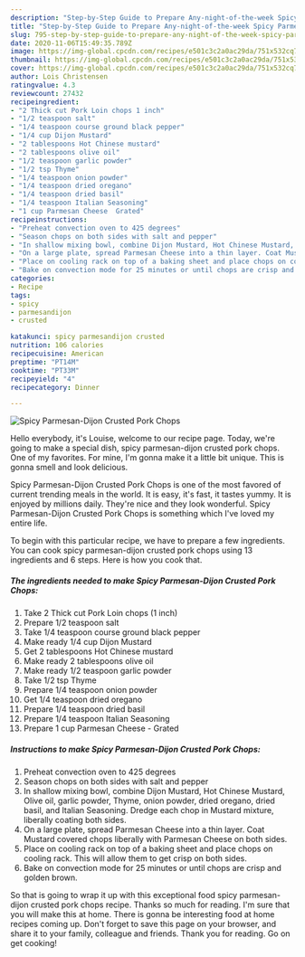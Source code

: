 ```yaml
---
description: "Step-by-Step Guide to Prepare Any-night-of-the-week Spicy Parmesan-Dijon Crusted Pork Chops"
title: "Step-by-Step Guide to Prepare Any-night-of-the-week Spicy Parmesan-Dijon Crusted Pork Chops"
slug: 795-step-by-step-guide-to-prepare-any-night-of-the-week-spicy-parmesan-dijon-crusted-pork-chops
date: 2020-11-06T15:49:35.789Z
image: https://img-global.cpcdn.com/recipes/e501c3c2a0ac29da/751x532cq70/spicy-parmesan-dijon-crusted-pork-chops-recipe-main-photo.jpg
thumbnail: https://img-global.cpcdn.com/recipes/e501c3c2a0ac29da/751x532cq70/spicy-parmesan-dijon-crusted-pork-chops-recipe-main-photo.jpg
cover: https://img-global.cpcdn.com/recipes/e501c3c2a0ac29da/751x532cq70/spicy-parmesan-dijon-crusted-pork-chops-recipe-main-photo.jpg
author: Lois Christensen
ratingvalue: 4.3
reviewcount: 27432
recipeingredient:
- "2 Thick cut Pork Loin chops 1 inch"
- "1/2 teaspoon salt"
- "1/4 teaspoon course ground black pepper"
- "1/4 cup Dijon Mustard"
- "2 tablespoons Hot Chinese mustard"
- "2 tablespoons olive oil"
- "1/2 teaspoon garlic powder"
- "1/2 tsp Thyme"
- "1/4 teaspoon onion powder"
- "1/4 teaspoon dried oregano"
- "1/4 teaspoon dried basil"
- "1/4 teaspoon Italian Seasoning"
- "1 cup Parmesan Cheese  Grated"
recipeinstructions:
- "Preheat convection oven to 425 degrees"
- "Season chops on both sides with salt and pepper"
- "In shallow mixing bowl, combine Dijon Mustard, Hot Chinese Mustard, Olive oil, garlic powder, Thyme, onion powder, dried oregano, dried basil, and Italian Seasoning. Dredge each chop in Mustard mixture, liberally coating both sides."
- "On a large plate, spread Parmesan Cheese into a thin layer. Coat Mustard covered chops liberally with Parmesan Cheese on both sides."
- "Place on cooling rack on top of a baking sheet and place chops on cooling rack. This will allow them to get crisp on both sides."
- "Bake on convection mode for 25 minutes or until chops are crisp and golden brown."
categories:
- Recipe
tags:
- spicy
- parmesandijon
- crusted

katakunci: spicy parmesandijon crusted 
nutrition: 106 calories
recipecuisine: American
preptime: "PT14M"
cooktime: "PT33M"
recipeyield: "4"
recipecategory: Dinner

---
```



![Spicy Parmesan-Dijon Crusted Pork Chops](https://img-global.cpcdn.com/recipes/e501c3c2a0ac29da/751x532cq70/spicy-parmesan-dijon-crusted-pork-chops-recipe-main-photo.jpg)

Hello everybody, it's Louise, welcome to our recipe page. Today, we're going to make a special dish, spicy parmesan-dijon crusted pork chops. One of my favorites. For mine, I'm gonna make it a little bit unique. This is gonna smell and look delicious.



Spicy Parmesan-Dijon Crusted Pork Chops is one of the most favored of current trending meals in the world. It is easy, it's fast, it tastes yummy. It is enjoyed by millions daily. They're nice and they look wonderful. Spicy Parmesan-Dijon Crusted Pork Chops is something which I've loved my entire life.


To begin with this particular recipe, we have to prepare a few ingredients. You can cook spicy parmesan-dijon crusted pork chops using 13 ingredients and 6 steps. Here is how you cook that.

<!--inarticleads1-->

##### The ingredients needed to make Spicy Parmesan-Dijon Crusted Pork Chops:

1. Take 2 Thick cut Pork Loin chops (1 inch)
1. Prepare 1/2 teaspoon salt
1. Take 1/4 teaspoon course ground black pepper
1. Make ready 1/4 cup Dijon Mustard
1. Get 2 tablespoons Hot Chinese mustard
1. Make ready 2 tablespoons olive oil
1. Make ready 1/2 teaspoon garlic powder
1. Take 1/2 tsp Thyme
1. Prepare 1/4 teaspoon onion powder
1. Get 1/4 teaspoon dried oregano
1. Prepare 1/4 teaspoon dried basil
1. Prepare 1/4 teaspoon Italian Seasoning
1. Prepare 1 cup Parmesan Cheese - Grated




<!--inarticleads2-->

##### Instructions to make Spicy Parmesan-Dijon Crusted Pork Chops:

1. Preheat convection oven to 425 degrees
1. Season chops on both sides with salt and pepper
1. In shallow mixing bowl, combine Dijon Mustard, Hot Chinese Mustard, Olive oil, garlic powder, Thyme, onion powder, dried oregano, dried basil, and Italian Seasoning. Dredge each chop in Mustard mixture, liberally coating both sides.
1. On a large plate, spread Parmesan Cheese into a thin layer. Coat Mustard covered chops liberally with Parmesan Cheese on both sides.
1. Place on cooling rack on top of a baking sheet and place chops on cooling rack. This will allow them to get crisp on both sides.
1. Bake on convection mode for 25 minutes or until chops are crisp and golden brown.




So that is going to wrap it up with this exceptional food spicy parmesan-dijon crusted pork chops recipe. Thanks so much for reading. I'm sure that you will make this at home. There is gonna be interesting food at home recipes coming up. Don't forget to save this page on your browser, and share it to your family, colleague and friends. Thank you for reading. Go on get cooking!
